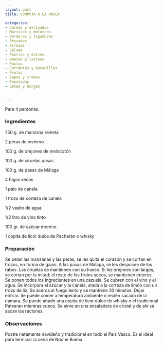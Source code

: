 ```yaml
---
layout: post
title: COMPOTA A LA VASCA

categories:
- Carnes y derivados
- Mariscos y moluscos
- Verduras y legumbres
- Pescados
- Arroces
- Salsas
- Postres y dulces
- Huevos y lacteos
- Pastas
- Entrantes y bocadillos
- Frutas
- Sopas y cremas
- Ensaladas
- Setas y hongos
 

---
```

Para 4 personas.

<h3>Ingredientes</h3>

750 g. de manzana reineta

2 peras de invierno

100 g. de orejones de melocotón

100 g. de ciruelas pasas

100 g. de pasas de Málaga

4 higos secos

1 palo de canela

1 trozo de corteza de canela

1/2 vasito de agua

1/2 litro de vino tinto

100 gr. de azúcar moreno

1 copita de licor dulce de Pacharán o whisky

<h3>Preparación</h3>

Se pelan las manzanas y las peras; se les quita el corazón y se cortan en trozos, en forma de gajos. A las pasas de Málaga, se les desposee de los rabos. Las ciruelas se mantienen con su hueso. Si los orejones son largos, se cortan por la mitad; el resto de los frutos secos, se mantienen enteros. Se ponen todos los ingredientes en una cazuela. Se cubren con el vino y el agua. Se incorpora el azúcar y la canela, atada a la corteza de limón con un trozo de liz. Se acerca al fuego lento y se mantiene 30 minutos. Dejar enfriar. Se puede comer a temperatura ambiente o recién sacada de la cámara. Se puede añadir una copita de licor dulce de whisky o el tradicional Patxaran mientras cuece. Se sirve en una ensaladera de cristal y de ahí se sacan las raciones.

<h3>Observaciones</h3>

Postre netamente navideño y tradicional en todo el País Vasco. Es el ideal para terminar la cena de Noche Buena.

